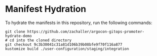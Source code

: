 # Manifest Hydration

To hydrate the manifests in this repository, run the following commands:

```shell
git clone https://github.com/zachaller/argocon-gitops-promoter-hydrate-demo
# cd into the cloned directory
git checkout 9c3b30041c31a81d106b39b08bfe9f70f116a877
kustomize build ./user-configuration/staging/integration
```
